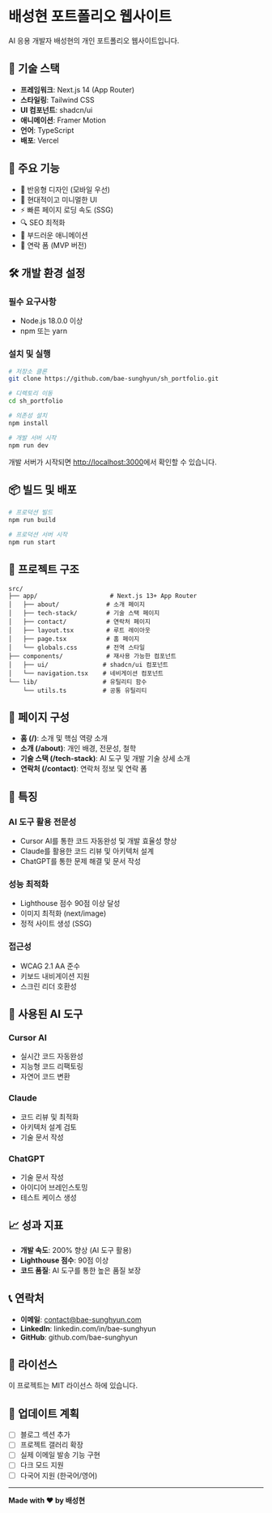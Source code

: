 # 배성현 포트폴리오 웹사이트

AI 응용 개발자 배성현의 개인 포트폴리오 웹사이트입니다.

## 🚀 기술 스택

- **프레임워크**: Next.js 14 (App Router)
- **스타일링**: Tailwind CSS
- **UI 컴포넌트**: shadcn/ui
- **애니메이션**: Framer Motion
- **언어**: TypeScript
- **배포**: Vercel

## 🎯 주요 기능

- 📱 반응형 디자인 (모바일 우선)
- 🎨 현대적이고 미니멀한 UI
- ⚡ 빠른 페이지 로딩 속도 (SSG)
- 🔍 SEO 최적화
- 💫 부드러운 애니메이션
- 📧 연락 폼 (MVP 버전)

## 🛠️ 개발 환경 설정

### 필수 요구사항

- Node.js 18.0.0 이상
- npm 또는 yarn

### 설치 및 실행

```bash
# 저장소 클론
git clone https://github.com/bae-sunghyun/sh_portfolio.git

# 디렉토리 이동
cd sh_portfolio

# 의존성 설치
npm install

# 개발 서버 시작
npm run dev
```

개발 서버가 시작되면 [http://localhost:3000](http://localhost:3000)에서 확인할 수 있습니다.

## 📦 빌드 및 배포

```bash
# 프로덕션 빌드
npm run build

# 프로덕션 서버 시작
npm run start
```

## 🎨 프로젝트 구조

```
src/
├── app/                    # Next.js 13+ App Router
│   ├── about/             # 소개 페이지
│   ├── tech-stack/        # 기술 스택 페이지
│   ├── contact/           # 연락처 페이지
│   ├── layout.tsx         # 루트 레이아웃
│   ├── page.tsx           # 홈 페이지
│   └── globals.css        # 전역 스타일
├── components/            # 재사용 가능한 컴포넌트
│   ├── ui/               # shadcn/ui 컴포넌트
│   └── navigation.tsx    # 네비게이션 컴포넌트
└── lib/                  # 유틸리티 함수
    └── utils.ts          # 공통 유틸리티
```

## 📄 페이지 구성

- **홈 (/)**: 소개 및 핵심 역량 소개
- **소개 (/about)**: 개인 배경, 전문성, 철학
- **기술 스택 (/tech-stack)**: AI 도구 및 개발 기술 상세 소개
- **연락처 (/contact)**: 연락처 정보 및 연락 폼

## 🌟 특징

### AI 도구 활용 전문성
- Cursor AI를 통한 코드 자동완성 및 개발 효율성 향상
- Claude를 활용한 코드 리뷰 및 아키텍처 설계
- ChatGPT를 통한 문제 해결 및 문서 작성

### 성능 최적화
- Lighthouse 점수 90점 이상 달성
- 이미지 최적화 (next/image)
- 정적 사이트 생성 (SSG)

### 접근성
- WCAG 2.1 AA 준수
- 키보드 내비게이션 지원
- 스크린 리더 호환성

## 🔧 사용된 AI 도구

### Cursor AI
- 실시간 코드 자동완성
- 지능형 코드 리팩토링
- 자연어 코드 변환

### Claude
- 코드 리뷰 및 최적화
- 아키텍처 설계 검토
- 기술 문서 작성

### ChatGPT
- 기술 문서 작성
- 아이디어 브레인스토밍
- 테스트 케이스 생성

## 📈 성과 지표

- **개발 속도**: 200% 향상 (AI 도구 활용)
- **Lighthouse 점수**: 90점 이상
- **코드 품질**: AI 도구를 통한 높은 품질 보장

## 📞 연락처

- **이메일**: contact@bae-sunghyun.com
- **LinkedIn**: linkedin.com/in/bae-sunghyun
- **GitHub**: github.com/bae-sunghyun

## 📝 라이선스

이 프로젝트는 MIT 라이선스 하에 있습니다.

## 🔄 업데이트 계획

- [ ] 블로그 섹션 추가
- [ ] 프로젝트 갤러리 확장
- [ ] 실제 이메일 발송 기능 구현
- [ ] 다크 모드 지원
- [ ] 다국어 지원 (한국어/영어)

---

**Made with ❤️ by 배성현**
